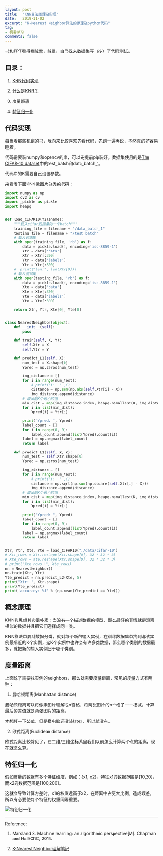 ```yaml
---
layout: post
title:  "KNN算法原理及实现"
date:   2019-11-02
excerpt: "K-Nearest Neighbor算法的原理及python代码"
tag:
- 机器学习
comments: false
---
```


书和PPT看得我贼晕，贼累，自己找来数据集写（抄）了代码测试。

## 目录：

1. [KNN代码实现](#代码实现)

2. [什么是KNN？](#概念原理)

3. [度量距离](#度量距离)

4. [特征归一化](#特征归一化)

<span id="代码实现">

## 代码实现

每当看那些机翻的书，我向来比较喜欢先看代码，先跑一遍再说，不然真的好容易睡着。

代码需要装numpy和opencv的库，可以先提前pip装好。数据集使用的是[The CIFAR-10 dataset](https://www.cs.toronto.edu/~kriz/cifar.html)中的test_batch和data_batch_1。

代码中的K需要自己设置参数。

来看看下面KNN做图片分类的代码：

``` python
import numpy as np
import cv2 as cv
import _pickle as pickle
import heapq


def load_CIFAR10(filename):
    """载入cifar数据集的一个batch"""
    training_file = filename + "/data_batch_1"
    testing_file = filename + "/test_batch"
    # 载入训练集
    with open(training_file, 'rb') as f:
        data = pickle.load(f, encoding='iso-8859-1')
        Xtr = data['data']
        Xtr = Xtr[:300]
        Ytr = data['labels']
        Ytr = Ytr[:300]
    #  print("len:", len(Xtr[0]))
    # 载入测试集
    with open(testing_file, 'rb') as f:
        data = pickle.load(f, encoding='iso-8859-1')
        Xte = data['data']
        Xte = Xte[:300]
        Yte = data['labels']
        Yte = Yte[:300]

    return Xtr, Ytr, Xte[0], Yte[0]


class NearestNeighbor(object):
    def __init__(self):
        pass

    def train(self, X, Y):
        self.Xtr = X
        self.Ytr = Y

    def predict_L1(self, X):
        num_test = X.shape[0]
        Ypred = np.zeros(num_test)

        img_distance = []
        for i in range(num_test):
            # print("i:  " ,i)
            distance = np.sum(np.abs(self.Xtr[i] - X))
            img_distance.append(distance)
        # 取出前K个最小的值
        min_dist = map(img_distance.index, heapq.nsmallest(K, img_distance))
        for i in list(min_dist):
            Ypred[i] = Ytr[i]

        print("Ypred: ", Ypred)
        label_count = []
        for i in range(0, 9):
            label_count.append(list(Ypred).count(i))
        label = np.argmax(label_count)
        return label

    def predict_L2(self, X, K):
        num_test = self.Xtr.shape[0]
        Ypred = np.zeros(num_test)

        img_distance = []
        for i in range(num_test):
            # print("i:  " ,i)
            distance = np.sqrt(np.sum(np.square(self.Xtr[i] - X)))
            img_distance.append(distance)
        # 取出前K个最小的值
        min_dist = map(img_distance.index, heapq.nsmallest(K, img_distance))
        for i in list(min_dist):
            Ypred[i] = Ytr[i]

        print("Ypred: ", Ypred)
        label_count = []
        for i in range(0, 9):
            label_count.append(list(Ypred).count(i))
        label = np.argmax(label_count)
        return label


Xtr, Ytr, Xte, Yte = load_CIFAR10("./data/cifar-10")
# Xtr_rows = Xtr.reshape(Xtr.shape[0], 32 * 32 * 3)
# Xte_rows = Xte.reshape(Xtr.shape[0], 32 * 32 * 3)
# print("Xte_rows：", Xte_rows)
nn = NearestNeighbor()
nn.train(Xtr, Ytr)
Yte_predict = nn.predict_L2(Xte, 5)
print("Xtr: ", Xtr.shape)
print(Yte_predict)
print('accuracy: %f' % (np.mean(Yte_predict == Yte)))
```

<span id="概念原理">

## 概念原理

KNN的思想其实很朴素：当没有一个描述数据的模型，那么最好的事情就是观察相似的数据并且把它们选择成同一类。

KNN算法中要对数据分类，就对每个新的输入实例，在训练数据集中找到与该实例最邻近的K个实例，这K个实例中也许会有许多类数据，那么哪个类别的数据最多，就把新的输入实例归于哪个类别。

<span id="度量距离">

## 度量距离

上面说了需要找实例的neighbors，那么就需要度量距离，常见的度量方式有两种：

1. 曼哈顿距离(Manhattan distance)

曼哈顿距离可以将像素图片理解成n宫格，将两张图片的n个格子一一相减，计算最后的差值就是两张图片的距离。

本想打一下公式，但是换电脑还没装latex，所以就没有。

2. 欧式距离(Euclidean  distance)

欧式距离比较常见了，在二维/三维坐标系里我们以前怎么计算两个点的距离，现在就怎么算。

<span id="特征归一化">

## 特征归一化

假如度量的数据有多个特征维度，例如：{x1, x2}，特征x1的数据范围是[10,20]，而x2的数据范围是[100,200]。

这就会导致计算方差时，x1的权重远高于x2，在距离中占更大比例，造成误差，所以有必要使每个特征的权重同等重要。

![特征归一化](https://yawwq.github.io/assets/img/KNN算法原理及实现/1.png)

***

Reference:

1. Marsland S. Machine learning: an algorithmic perspective[M]. Chapman and Hall/CRC, 2014.

2. [K-Nearest Neighbor理解笔记](https://blog.csdn.net/weixin_38419133/article/details/90814431#%23K%E8%BF%91%E9%82%BB%E7%AE%97%E6%B3%95%EF%BC%88K-Nearest%20Neighbor%EF%BC%89)
